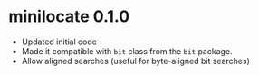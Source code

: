 # minilocate 0.1.0

* Updated initial code
* Made it compatible with `bit` class from the `bit` package.
* Allow aligned searches (useful for byte-aligned bit searches)



